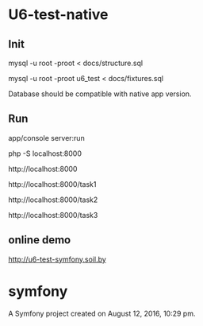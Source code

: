 
U6-test-native
==============


Init
----

mysql -u root -proot < docs/structure.sql

mysql -u root -proot u6_test < docs/fixtures.sql


Database should be compatible with native app version.



Run
---

app/console server:run


php -S localhost:8000



http://localhost:8000


http://localhost:8000/task1


http://localhost:8000/task2


http://localhost:8000/task3




online demo
-----------


http://u6-test-symfony.soil.by




symfony
=======

A Symfony project created on August 12, 2016, 10:29 pm.

